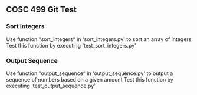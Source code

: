 COSC 499 Git Test
------------------

### Sort Integers
Use function "sort_integers" in 'sort_integers.py' to sort an array of integers
Test this function by executing 'test_sort_integers.py'

### Output Sequence
Use function "output_sequence" in 'output_sequence.py' to output a sequence of numbers based on a given amount
Test this function by executing 'test_output_sequence.py'
